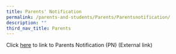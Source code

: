 ```yaml
---
title: Parents' Notification
permalink: /parents-and-students/Parents/Parentsnotification/
description: ""
third_nav_title: Parents
---
```

Click [here](https://drive.google.com/drive/folders/1Wr26Swb6J_sVGBmBKT-cjJ614ojCijTO) to link to Parents Notification (PN) (External link)